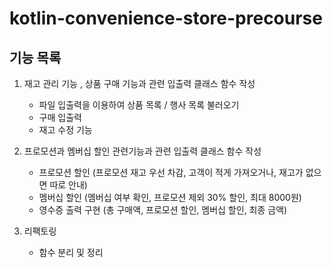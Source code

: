 # kotlin-convenience-store-precourse

## 기능 목록

1. 재고 관리 기능 , 상품 구매 기능과 관련 입출력 클래스 함수 작성
   - 파일 입출력을 이용하여 상품 목록 / 행사 목록 불러오기
   - 구매 입출력
   - 재고 수정 기능

2. 프로모션과 멤버십 할인 관련기능과 관련 입출력 클래스 함수 작성 
   - 프로모션 할인 (프로모션 재고 우선 차감, 고객이 적게 가져오거나, 재고가 없으면 따로 안내)
   - 멤버십 할인 (멤버십 여부 확인, 프로모션 제외 30% 할인, 최대 8000원)
   - 영수증 출력 구현 (총 구매액, 프로모션 할인, 멤버십 할인, 최종 금액)

3. 리팩토링
   - 함수 분리 및 정리 